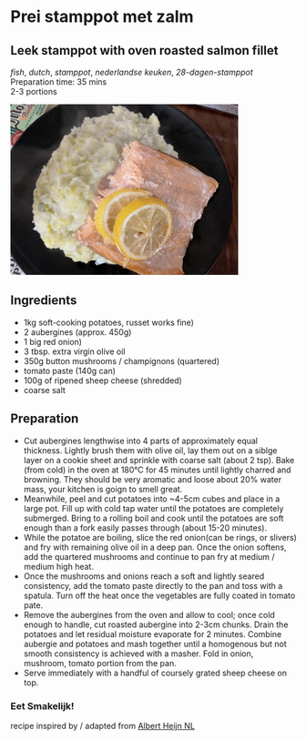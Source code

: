 # Prei stamppot met zalm 
## Leek stamppot with oven roasted salmon fillet
_fish_, _dutch_, _stamppot_, _nederlandse keuken_, _28-dagen-stamppot_
Preparation time: 35 mins  
2-3 portions  

<img src="images/dag-04_prei-stamppot-met-zalm.JPG" width="400">  

## Ingredients
* 1kg soft-cooking potatoes, russet works fine)
* 2 aubergines (approx. 450g)
* 1 big red onion)
* 3 tbsp. extra virgin olive oil
* 350g button mushrooms / champignons (quartered) 
* tomato paste (140g can)
* 100g of ripened sheep cheese (shredded)
* coarse salt 

## Preparation
* Cut aubergines lengthwise into 4 parts of approximately equal thickness. Lightly brush them with olive oil, lay them out on a siblge layer on a cookie sheet and sprinkle with coarse salt (about 2 tsp). Bake (from cold) in the oven at 180°C for 45 minutes until lightly charred and browning. They should be very aromatic and loose about 20% water mass, your kitchen is goign to smell great.
* Meanwhile, peel and cut potatoes into ~4-5cm cubes and place in a large pot. Fill up with cold tap water until the potatoes are completely submerged. Bring to a rolling boil and cook until the potatoes are soft enough than a fork easily passes through (about 15-20 minutes).
* While the potatoe are boiling, slice the red onion(can be rings, or slivers) and fry with remaining olive oil in a deep pan. Once the onion softens, add the quartered mushrooms and continue to pan fry at medium / medium high heat.
* Once the mushrooms and onions reach a soft and lightly seared consistency, add the tomato paste directly to the pan and toss with a spatula. Turn off the heat once the vegetables are fully coated in tomato pate. 
* Remove the aubergines from the oven and allow to cool; once cold enough to handle, cut roasted aubergine into 2-3cm chunks. Drain the potatoes and let residual moisture evaporate for 2 minutes. Combine aubergie and potatoes and mash together until a homogenous but not smooth consistency is achieved with a masher. Fold in onion, mushroom, tomato portion from the pan.
* Serve immediately with a handful of coursely grated sheep cheese on top.

### Eet Smakelijk!

recipe inspired by / adapted from [Albert Heijn NL](https://www.ah.nl/allerhande/recept/R-R719756/italiaanse-stamppot-met-aubergine)

